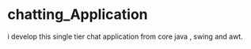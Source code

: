 # chatting_Application
 i develop this single tier chat application from core java , swing and awt.
